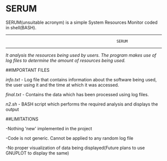 # SERUM
SERUM(unsuitable acronym) is a simple System Resources Monitor coded in shell(BASH). 
****************************************************************************************************************************************
                                                      SERUM
****************************************************************************************************************************************
*It analysis the resources being used by users.*
*The program makes use of log files to determine the amount of resources being used.*

##IMPORTANT FILES

*info.txt* - Log file that contains information about the software being used, the user using it and the time at which it was accessed.

*final.txt* - Contains the data which has been processed using log files.

*n2.sh* - BASH script which performs the required analysis and displays the output

##LIMITATIONS

-Nothing 'new' implemented in the project

-Code is not generic. Cannot be applied to any random log file

-No proper visualization of data being displayed(Future plans to use GNUPLOT to display the same)
